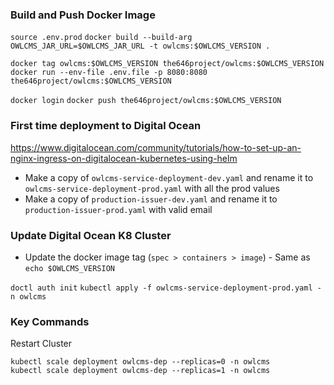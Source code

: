 
### Build and Push Docker Image

`source .env.prod`
`docker build --build-arg OWLCMS_JAR_URL=$OWLCMS_JAR_URL -t owlcms:$OWLCMS_VERSION .`

`docker tag owlcms:$OWLCMS_VERSION the646project/owlcms:$OWLCMS_VERSION`
`docker run --env-file .env.file -p 8080:8080 the646project/owlcms:$OWLCMS_VERSION`

`docker login`
`docker push the646project/owlcms:$OWLCMS_VERSION`

### First time deployment to Digital Ocean

https://www.digitalocean.com/community/tutorials/how-to-set-up-an-nginx-ingress-on-digitalocean-kubernetes-using-helm

- Make a copy of `owlcms-service-deployment-dev.yaml` and rename it to `owlcms-service-deployment-prod.yaml` with all the prod values
- Make a copy of `production-issuer-dev.yaml` and rename it to `production-issuer-prod.yaml` with valid email

### Update Digital Ocean K8 Cluster

- Update the docker image tag (`spec > containers > image`) - Same as `echo $OWLCMS_VERSION`

`doctl auth init`
`kubectl apply -f owlcms-service-deployment-prod.yaml -n owlcms`

### Key Commands

Restart Cluster
```
kubectl scale deployment owlcms-dep --replicas=0 -n owlcms
kubectl scale deployment owlcms-dep --replicas=1 -n owlcms
```
